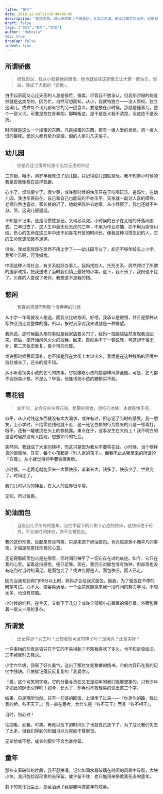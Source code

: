 ```yaml
---
title: "童年"
date: 2018-12-09T11:09:44+08:00
description: "爱这东西，说出来矫情；不善表达，又太过冷漠。是太过繁忙的无奈，还是默默的在意，只要爱在那里，不曾离去。小小的身影，大大的书包，总不平坦的大街；昔日繁华，而今却满目苍夷。时光荏苒，承载了我那或许快乐或许凄凉的童年。"
draft: false
tags: ["自传","童年","文章"]
author: "Muhosia"
toc: true
dropCap: false
indent: true
---
```



## 所谓骄傲

> 据我妈说，我从小就是他的骄傲。她也就放任这骄傲去让大家一同快乐，然后，我成了大街的『骄傲』。

白手起家而又心比天高的人总是很忙，很累。尽管我不想承认，但我那骄傲的妈显然就是这类型的。因为忙，自然可想而知。从小，我就特独立——没人管呗。独立这词儿，或许每个词儿都有它的另一层含义，要是放在小时候，那就是懂事儿，整个一褒义词。可要是放在青春期，那叫叛逆，是不是贬义我不清楚，但这绝不是表扬。

时间就是这么一个操蛋的东西，凡是操蛋的东西，都有一拨人爱的发疯，另一拨人恨的要死。爱的人都有能力掌控，恨的人那叫凡夫俗子。

## 幼儿园

> 你是否还记得曾经那个无忧无虑的年纪

三岁起，哦不，两岁半我就进了幼儿园。只记得幼儿园就是玩。我不知道小时候的我是否就像现在这样孤僻。

心小了，烦恼便少了。很少哭，或许那时候的快乐只在于吃喝玩乐。爸妈忙，在幼儿园，我也乐得自在。自己和自己也能玩的不亦乐乎。天生就一副讨人喜的模样，老师自然也喜欢。家长接的迟了，她就把我带去她家。从小野惯了，我也还就不生分。哭，这词儿很遥远。

不知是不记事，还是习惯性忘记。又何必深究。小时候的日子在太阳的升落间逝去。三年过去了，这人生中最无忧无虑的三年，不用为作业烦恼，亦不用为感情纠结。伤心的生命在这三年中还不如昙花开放的时间长。像我这种习惯忘记的人，它的生命就更加微不足道。

很快，我发现我现在居然不用上学了——幼儿园毕业了，却还不够年龄去上小学。我那个乐啊，可我妈忧。

中国这种人情社会，有关系就好办事儿。我妈找找人，托托关系，居然跨过了所谓的国家政策，把我送进了当时我们镇上最好的小学。这下，我不乐了，我妈也不忧了。头疼的人变成了老师，我想这不是我的错。

## 悠闲

> 我真的很想回到那个慢吞吞的时候

从小学一年级就没人接送，而我又比较悠闲。好吧，我承认是很慢，并且是那种从写作业到走路整体的慢。所以，按时到家对我来说就是一种奢望。

我妈说，那时候最头疼的事就是我家店要关门了，我妈一拍脑袋猛然发现我没回来。然后，便开始风风火火的找我。回来，自然免不了一顿说教，可这却于事无补，第二天依旧重复，像卡带的光碟。

或许那时候民风淳朴，也不知是我在大街上太过出名，我愣是在这种残酷的环境中茁壮成长了，还长的挺不错。

从小听着拐卖小孩的乞丐的故事，它就像吃小孩的狼那样风靡全国。可是，乞丐都不会拐卖小孩，不是么？毕竟，他连诱拐小孩的糖都买不起。

## 零花钱

> 幼年时，总会有些许零花钱。想要的零食，想吃的冰棒，本就是快乐吧。

似乎，从小对钱这东西就没有太大渴求，或许有过，但忘记了当时的感受。我一朋友，上小学时，不给零花钱他就不走，这一死乞白赖的行为换来的只是一顿毒打，哦不，还有一罐被浇在头上的核桃露。重点在于，这事发生在大街上！我不明白的是当时居然没有人围观，想想如今的社会。

突然间，我就成了大家的榜样，而这只是因为我从不要零花钱。小时候，当个榜样真的很简单。其实，每个小孩都是『别人家的孩子』。而我不止从哪里来的所谓的『自尊』，从小就觉得伸手要钱很丢脸。

小时候，一毛两毛就能买来一大筐快乐，渐渐长大，钱多了，快乐少了。世界变了，时间走了。

我们儿时以为的神圣，在大人的世界很平常。

无知，所以敬畏。

## 奶油面包

> 当忘记几乎所有的童年，记忆中留下的只剩下心底的快乐，这快乐由于珍贵，不会被时间抹去，亦不会被抢走。

我的这份珍贵，说起来有些可笑，只是来源于奶油面包。也许越是渺小而平凡的事物，才越是能寄托珍贵的心意。

还记得那间面包店是在哪里，但时间已抹平了一切它存在过的痕迹。如今，它只在我的心里。留着这份感觉，便已足够。现在，我仍旧对面包情有独钟，但却再也没有吃到过当时的满足。是面包变了？或许变得是人。面包依旧，而人已走。

因为当我考到两门95分以上时，妈妈才会给我买面包。而我，为了面包在不停的盼望考试。心不大，便容易满足。一个面包就能换来我一段时间的努力学习。不想太多，也没有烦恼。

小时候的纯粹，在今天，又剩下了几分？或许全部都小心翼翼的保存着，外面包裹着一层又一层的复杂。

## 所谓爱

> 还记得那个女生吗？还想着她可爱的样子吗？是纯真？还是美好？

一件事物的珍贵是否只在于它的不易得到？不知我喜欢了多久，也不知是否依旧。忘不掉就别去强求。

小学六年级，我鼓了好久勇气，送出了那封文笔稚嫩的情书。它的内容已在我的记忆中残缺。只依稀记得反反复复的『我爱你』。

『爱』这个可笑的字眼，它的分量与责任又怎是幼年的我们能够想象的。只有少年才如此的肆无忌惮吧！如今，长大了，却再也不敢轻易的说出这三个字。

结果，自是理所当然。只有一句话的回信，上课传了过来——『你走你的路，我过我的桥，各不天干。』我一直在思考，为什么是『各不天干』而非『各不相干』。

当时，伤心过！

往回看，幼稚，可笑。再难以放下的时间久了也就自己放下了。为了成长我们失去了太多，但我们得到的却因习以为常而不曾察觉。

无论想或不想，成长的脚步不会为谁停留。

## 童年

那些支离破碎的片段，我不忍拼凑。记忆如同水晶玻璃在时间的风暴中碎裂，大块小块，我只能捡起珍贵的去保留，或许留不住，也只能用来祭奠我死去的童年。

剩下的就化归尘土，晶莹洒满了我那座叫做童年的坟墓。
